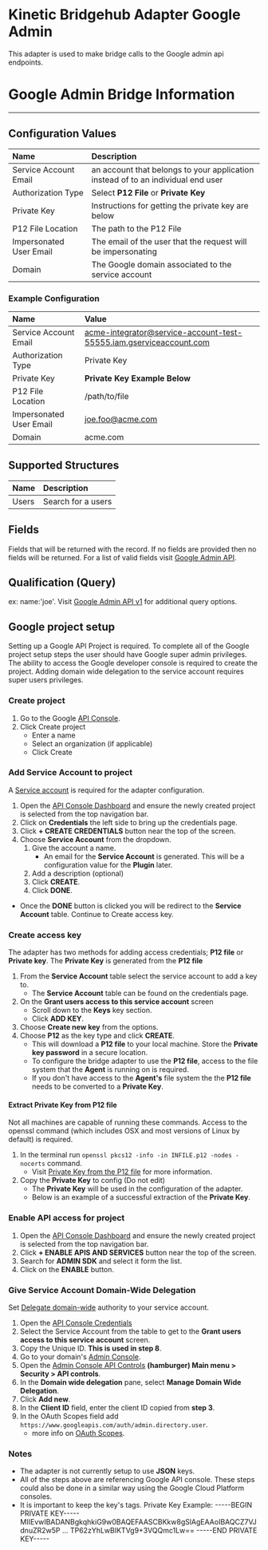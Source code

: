 # Kinetic Bridgehub Adapter Google Admin
This adapter is used to make bridge calls to the Google admin api endpoints.

# Google Admin Bridge Information
---
## Configuration Values
| Name                      | Description |
| :------------------------ | :------------------------- |
| Service Account Email     | an account that belongs to your application instead of to an individual end user |
| Authorization Type        | Select __P12 File__ or __Private Key__ |
| Private Key               | Instructions for getting the private key are below |
| P12 File Location         | The path to the P12 File |
| Impersonated User Email   | The email of the user that the request will be impersonating |
| Domain                    | The Google domain associated to the service account |

### Example Configuration
| Name                      | Value |
| :------------------------ | :------------------------- |
| Service Account Email     | acme-integrator@service-account-test-55555.iam.gserviceaccount.com |
| Authorization Type        | Private Key |
| Private Key               | **Private Key Example Below** |
| P12 File Location         | /path/to/file |
| Impersonated User Email   | joe.foo@acme.com |
| Domain                    | acme.com |

## Supported Structures
| Name                      | Description |
| :------------------------ | :------------------------- |
| Users                     | Search for a users |

## Fields
Fields that will be returned with the record.  If no fields are provided then no fields will be returned. For a list of valid fields visit [Google Admin API](https://developers.google.com/admin-sdk/directory/v1/guides/search-users#fields).

## Qualification (Query)
ex: name:'joe'.  Visit [Google Admin API v1](https://developers.google.com/admin-sdk/directory/v1/guides/search-users#examples) for additional query options.

## Google project setup
Setting up a Google API Project is required. To complete all of the Google project setup steps the user should have Google super admin privileges.  The ability to access the Google developer console is required to create the project.  Adding domain wide delegation to the service account requires super users privileges.

### Create project
  1. Go to the Google [API Console](https://console.developers.google.com/project). 
  2. Click Create project 
     * Enter a name
     * Select an organization (if applicable)
     * Click Create
  
### Add Service Account to project 
A [Service account](https://developers.google.com/admin-sdk/directory/v1/guides/delegation#create_the_service_account_and_credentials) is required for the adapter configuration.
  1. Open the [API Console Dashboard](https://console.developers.google.com/apis/dashboard) and ensure the newly created project is selected from the top navigation bar.
  2. Click on **Credentials** the left side to bring up the credentials page.
  3. Click **+ CREATE CREDENTIALS** button near the top of the screen.
  4. Choose **Service Account** from the dropdown.
     1. Give the account a name.
         * An email for the **Service Account** is generated.  This will be a configuration value for the **Plugin** later.
     2. Add a description (optional)
     3. Click **CREATE**.
     4. Click **DONE**.
  * Once the **DONE** button is clicked you will be redirect to the **Service Account** table.  Continue to Create access key.

### Create access key
The adapter has two methods for adding access credentials; **P12 file** or **Private key**. The **Private Key** is generated from the **P12 file**
  1. From the **Service Account** table select the service account to add a key to.
     * The **Service Account** table can be found on the credentials page.
  2. On the __Grant users access to this service account__ screen 
     * Scroll down to the **Keys** key section. 
     * Click **ADD KEY**.
  3. Choose **Create new key** from the options.
  4. Choose **P12** as the key type and click **CREATE**.
     * This will download a **P12 file** to your local machine.  Store the __Private key password__ in a secure location.
     * To configure the bridge adapter to use the **P12 file**, access to the file system that the __Agent__ is running on is required.
     * If you don't have access to the __Agent's__ file system the the **P12 file** needs to be converted to a **Private Key**.

#### Extract **Private Key** from  **P12 file**
Not all machines are capable of running these commands.  Access to the openssl command (which includes OSX and most versions of Linux by default) is required.
  1. In the terminal run `openssl pkcs12 -info -in INFILE.p12 -nodes -nocerts` command.
     * Visit [Private Key from the P12 file](https://www.ssl.com/how-to/export-certificates-private-key-from-pkcs12-file-with-openssl/) for more information.
  2. Copy the **Private Key** to config (Do not edit)
     * The **Private Key** will be used in the configuration of the adapter.
     * Below is an example of a successful extraction of the **Private Key**.  

### Enable API access for project
  1. Open the [API Console Dashboard](https://console.developers.google.com/apis/dashboard) and ensure the newly created project is selected from the top navigation bar.
  2. Click **+ ENABLE APIS AND SERVICES** button near the top of the screen.
  4. Search for **ADMIN SDK** and select it form the list.
  5. Click on the **ENABLE** button.
  
### Give Service Account **Domain-Wide Delegation**
Set [Delegate domain-wide](https://developers.google.com/admin-sdk/directory/v1/guides/delegation#delegate_domain-wide_authority_to_your_service_account) authority to your service account.
  1. Open the [API Console Credentials](https://console.developers.google.com/apis/credentials)
  2. Select the Service Account from the table to get to the __Grant users access to this service account__ screen.
  3. Copy the Unique ID. __This is used in step 8__.
  4. Go to your domain's [Admin Console](admin.google.com).
  5.  Open the [Admin Console API Controls](https://admin.google.com/ac/owl) **(hamburger) Main menu > Security > API controls**.
  6. In the **Domain wide delegation** pane, select **Manage Domain Wide Delegation**.
  7. Click **Add new**.
  8. In the **Client ID** field, enter the client ID copied from __step 3__.
  9. In the OAuth Scopes field add `https://www.googleapis.com/auth/admin.directory.user`.
     * more info on [OAuth Scopes](https://developers.google.com/identity/protocols/oauth2/scopes).

### Notes
* The adapter is not currently setup to use **JSON** keys.
* All of the steps above are referencing Google API console.  These steps could also be done in a similar way using the Google Cloud Platform consoles.
* It is important to keep the key's tags.
Private Key Example:
-----BEGIN PRIVATE KEY-----
MIIEvwIBADANBgkqhkiG9w0BAQEFAASCBKkw8gSlAgEAAoIBAQCZ7VJdnuZR2w5P
...
TP62zYhLwBIKTVg9+3VQQmc1Lw==
-----END PRIVATE KEY-----